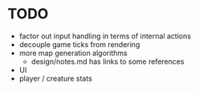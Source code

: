 # TODO

- factor out input handling in terms of internal actions
- decouple game ticks from rendering
- more map generation algorithms
  - design/notes.md has links to some references
- UI
- player / creature stats
